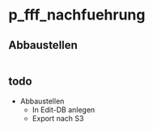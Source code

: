 # p_fff_nachfuehrung

## Abbaustellen
```

```

## todo
- Abbaustellen
  * In Edit-DB anlegen
  * Export nach S3 